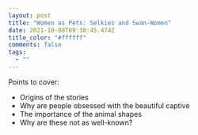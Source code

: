 ```yaml
---
layout: post
title: "Women as Pets: Selkies and Swan-Women"
date: 2021-10-08T09:30:45.474Z
title_color: "#ffffff"
comments: false
tags:
  - ""
---
```

Points to cover: 

* Origins of the stories
* Why are people obsessed with the beautiful captive
* The importance of the animal shapes
* Why are these not as well-known?